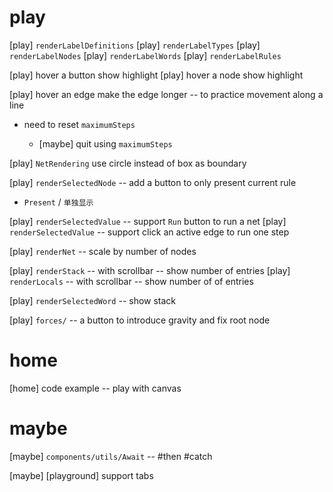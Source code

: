 # play

[play] `renderLabelDefinitions`
[play] `renderLabelTypes`
[play] `renderLabelNodes`
[play] `renderLabelWords`
[play] `renderLabelRules`

[play] hover a button show highlight
[play] hover a node show highlight

[play] hover an edge make the edge longer -- to practice movement along a line

- need to reset `maximumSteps`

  - [maybe] quit using `maximumSteps`

[play] `NetRendering` use circle instead of box as boundary

[play] `renderSelectedNode` -- add a button to only present current rule

- `Present` / `单独显示`

[play] `renderSelectedValue` -- support `Run` button to run a net
[play] `renderSelectedValue` -- support click an active edge to run one step

[play] `renderNet` -- scale by number of nodes

[play] `renderStack` -- with scrollbar -- show number of entries
[play] `renderLocals` -- with scrollbar -- show number of of entries

[play] `renderSelectedWord` -- show stack

[play] `forces/` -- a button to introduce gravity and fix root node

# home

[home] code example -- play with canvas

# maybe

[maybe] `components/utils/Await` -- #then #catch

[maybe] [playground] support tabs
